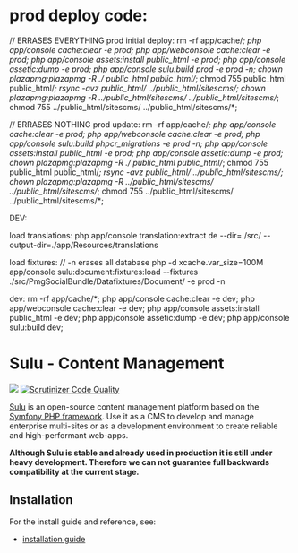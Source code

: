 # prod deploy code:
// ERRASES EVERYTHING
prod initial deploy:
rm -rf app/cache/*;
php app/console cache:clear -e prod;
php app/webconsole cache:clear -e prod;
php app/console assets:install public_html -e prod;
php app/console assetic:dump -e prod;
php app/console sulu:build prod -e prod -n;
chown plazapmg:plazapmg -R  ./ public_html public_html/*;
chmod 755 public_html public_html/*;
rsync -avz public_html/ ../public_html/sitescms/;
chown plazapmg:plazapmg -R ../public_html/sitescms/ ../public_html/sitescms/*;
chmod 755 ../public_html/sitescms/ ../public_html/sitescms/*;

// ERRASES NOTHING
prod update:
rm -rf app/cache/*;
php app/console cache:clear -e prod;
php app/webconsole cache:clear -e prod;
php app/console sulu:build phpcr_migrations -e prod -n;
php app/console assets:install public_html -e prod;
php app/console assetic:dump -e prod;
chown plazapmg:plazapmg -R  ./ public_html public_html/*;
chmod 755 public_html public_html/*;
rsync -avz public_html/ ../public_html/sitescms/;
chown plazapmg:plazapmg -R ../public_html/sitescms/ ../public_html/sitescms/*;
chmod 755 ../public_html/sitescms/ ../public_html/sitescms/*;


DEV:

load translations:
php app/console translation:extract de --dir=./src/ --output-dir=./app/Resources/translations

load fixtures: // -n erases all database
php -d xcache.var_size=100M app/console sulu:document:fixtures:load --fixtures  ./src/PmgSocialBundle/Datafixtures/Document/ -e prod -n

dev:
rm -rf app/cache/*;
php app/console cache:clear -e dev;
php app/webconsole cache:clear -e dev;
php app/console assets:install public_html -e dev;
php app/console assetic:dump -e dev;
php app/console sulu:build dev;



# Sulu - Content Management

[![](https://travis-ci.org/sulu/sulu-standard.svg?branch=master)](https://travis-ci.org/sulu/sulu-standard)
[![Scrutinizer Code Quality](https://scrutinizer-ci.com/g/sulu/sulu-standard/badges/quality-score.png?s=3039e48d6515ea846578ca06f3c5bd5442ad3c5b)](https://scrutinizer-ci.com/g/sulu/sulu-standard/)

[Sulu](http://sulu.io/) is an open-source content management platform based on the
[Symfony PHP framework](http://cmf.symfony.com/). Use it as a CMS to develop and
manage enterprise multi-sites or as a development environment to create reliable
and high-performant web-apps.

**Although Sulu is stable and already used in production it is still under
heavy development. Therefore we can not guarantee full backwards compatibility
at the current stage.**

## Installation

For the install guide and reference, see:

* [installation guide](http://docs.sulu.io/en/latest/book/getting-started/index.html)





